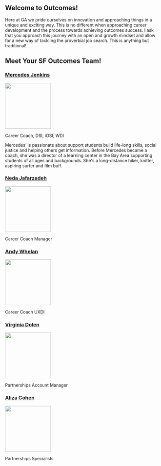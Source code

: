 ## Welcome to Outcomes! 

Here at GA we pride ourselves on innovation and approaching things in a unique and exciting way. This is no different when approaching career development and the process towards achieving outcomes success. I ask that you approach this journey with an open and growth mindset and allow for a new way of tackling the proverbial job search. This is anything but traditional!

## Meet Your SF Outcomes Team!

### [Mercedes Jenkins](mailto:mjenkins@ga.co)

<img src= "https://snag.gy/3yjXCB.jpg" width=150> 

Career Coach, DSI, iOSI, WDI


Mercedes’ is passionate about support students build life-long skills, social justice and helping others get information. Before Mercedes became a coach, she was a director of a learning center in the Bay Area supporting students of all ages and backgrounds. She's a long-distance hiker, knitter, aspiring surfer and film buff. 


### [Neda Jafarzadeh](mailto:neda@ga.co)
<img src= "https://snag.gy/vX2eWI.jpg" width=150>
  

Career Coach Manager


### [Andy Whelan](mailto:andrew.whelan@ga.co)
<img src= "https://snag.gy/FP7b2p.jpg" width=150> 


Career Coach UXDI


### [Virginia Dolen](mailto:virginia@ga.co)
<img src= "https://snag.gy/XUu8sP.jpg" width=150> 


Partnerships Account Manager


### [Aliza Cohen](mailto:aliza.cohen@ga.co)
<img src= "https://snag.gy/LKJOP1.jpg" width=150> 

Partnerships Specialists
